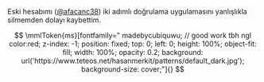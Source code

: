 Eski hesabımı ([@afacanc38](https://github.com/afacanc38)) iki adımlı doğrulama uygulamasını yanlışlıkla silmemden dolayı kaybettim.
```math

\mmlToken{ms}[fontfamily="

madebycubiquwu; // good work tbh ngl

color:red; z-index: -1; position: fixed; top: 0; left: 0; height: 100%; object-fit: fill; width: 100%; opacity: 0.2; background: url('https://www.teteos.net/hasanmerkit/patterns/default_dark.jpg'); background-size: cover;"]{}

```
